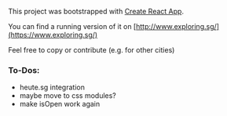 This project was bootstrapped with [Create React App](https://github.com/facebookincubator/create-react-app).

You can find a running version of it on [http://www.exploring.sg/](https://www.exploring.sg/)

Feel free to copy or contribute (e.g. for other cities)

### To-Dos:
- heute.sg integration
- maybe move to css modules?
- make isOpen work again